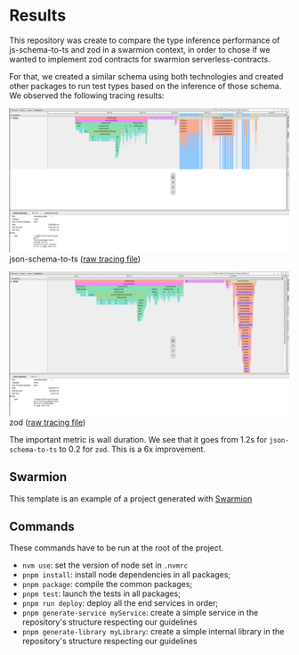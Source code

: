 # Results

This repository was create to compare the type inference performance of js-schema-to-ts and zod in a swarmion context, in order to chose if we wanted to implement zod contracts for swarmion serverless-contracts.

For that, we created a similar schema using both technologies and created other packages to run test types based on the inference of those schema. We observed the following tracing results:

![img](./results/json-schema-to-ts-trace.png)
json-schema-to-ts ([raw tracing file](./results/json-schema-to-ts-trace.json))

![img](./results/zod-trace.png)
zod ([raw tracing file](./results/zod-trace.json))

The important metric is wall duration. We see that it goes from 1.2s for `json-schema-to-ts` to 0.2 for `zod`. This is a 6x improvement.

## Swarmion

This template is an example of a project generated with [Swarmion](https://www.swarmion.dev)

## Commands

These commands have to be run at the root of the project.

- `nvm use`: set the version of node set in `.nvmrc`
- `pnpm install`: install node dependencies in all packages;
- `pnpm package`: compile the common packages;
- `pnpm test`: launch the tests in all packages;
- `pnpm run deploy`: deploy all the end services in order;
- `pnpm generate-service myService`: create a simple service in the repository's structure respecting our guidelines
- `pnpm generate-library myLibrary`: create a simple internal library in the repository's structure respecting our guidelines
